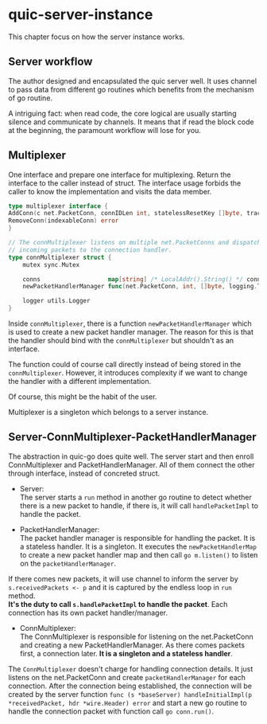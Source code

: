 # quic-server-instance
This chapter focus on how the server instance works.

## Server workflow
The author designed and encapsulated the quic server well. It uses channel to pass data from different go routines which
benefits from the mechanism of go routine.  

A intriguing fact: when read code, the core logical are usually starting silence and communicate by channels. It means 
that if read the block code at the beginning, the paramount workflow will lose for you.

## Multiplexer
One interface and prepare one interface for multiplexing. Return the interface to the caller instead of struct. The 
interface usage forbids the caller to know the implementation and visits the data member.

```go
type multiplexer interface {
AddConn(c net.PacketConn, connIDLen int, statelessResetKey []byte, tracer logging.Tracer) (packetHandlerManager, error)
RemoveConn(indexableConn) error
}

// The connMultiplexer listens on multiple net.PacketConns and dispatches
// incoming packets to the connection handler.
type connMultiplexer struct {
	mutex sync.Mutex

	conns                   map[string] /* LocalAddr().String() */ connManager
	newPacketHandlerManager func(net.PacketConn, int, []byte, logging.Tracer, utils.Logger) (packetHandlerManager, error) // so it can be replaced in the tests

	logger utils.Logger
}
```

Inside `connMultiplexer`, there is a function `newPacketHandlerManager` which is used to create a new packet handler 
manager. The reason for this is that the handler should bind with the `connMultiplexer` but shouldn't as an interface. 

The function could of course call directly instead of being stored in the `connMultiplexer`. However, it introduces 
complexity if we want to change the handler with a different implementation.

Of course, this might be the habit of the user.

Multiplexer is a singleton which belongs to a server instance.


## Server-ConnMultiplexer-PacketHandlerManager
The abstraction in quic-go does quite well. The server start and then enroll ConnMultiplexer and PacketHandlerManager. 
All of them connect the other through interface, instead of concreted struct.

- Server:  
The server starts a `run` method in another go routine to detect whether there is a new packet to handle, if there is,
it will call `handlePacketImpl` to handle the packet.

- PacketHandlerManager:  
The packet handler manager is responsible for handling the packet. It is a stateless handler. It is a singleton. It 
executes the `newPacketHandlerMap` to create a new packet handler map and then call `go m.listen()` to listen on the 
`packetHandlerManager`. 

If there comes new packets, it will use channel to inform the server by `s.receivedPackets <- p` and it is captured by 
the endless loop in `run` method.  
**It's the duty to call `s.handlePacketImpl` to handle the packet**. Each connection has its own packet handler/manager.

- ConnMultiplexer:  
The ConnMultiplexer is responsible for listening on the net.PacketConn and creating a new PacketHandlerManager. As there 
comes packets first, a connection later. **It is a singleton and a stateless handler**.

The `ConnMultiplexer` doesn't charge for handling connection details. It just listens on the net.PacketConn and create 
`packetHandlerManager` for each connection. After the connection being established, the connection will be created by 
the server function `func (s *baseServer) handleInitialImpl(p *receivedPacket, hdr *wire.Header) error` and start a new 
go routine to handle the connection packet with function call `go conn.run()`.